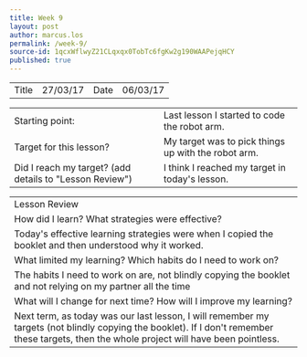 ```yaml
---
title: Week 9
layout: post
author: marcus.los
permalink: /week-9/
source-id: 1qcxWflwyZ21CLqxqx0TobTc6fgKw2g190WAAPejqHCY
published: true
---
```

<table>
  <tr>
    <td>Title</td>
    <td>27/03/17</td>
    <td>Date</td>
    <td>06/03/17</td>
  </tr>
</table>


<table>
  <tr>
    <td>Starting point:</td>
    <td>Last lesson I started to code the robot arm.</td>
  </tr>
  <tr>
    <td>Target for this lesson?</td>
    <td>My target was to pick things up with the robot arm.</td>
  </tr>
  <tr>
    <td>Did I reach my target? 
(add details to "Lesson Review")</td>
    <td> I think I reached my target in today's lesson.</td>
  </tr>
</table>


<table>
  <tr>
    <td>Lesson Review</td>
  </tr>
  <tr>
    <td>How did I learn? What strategies were effective? </td>
  </tr>
  <tr>
    <td> 
Today's effective learning strategies were when I copied the booklet and then understood why it worked.</td>
  </tr>
  <tr>
    <td>What limited my learning? Which habits do I need to work on? </td>
  </tr>
  <tr>
    <td>
The habits I need to work on are, not blindly copying the booklet and not relying on my partner all the time </td>
  </tr>
  <tr>
    <td>What will I change for next time? How will I improve my learning?</td>
  </tr>
  <tr>
    <td>
Next term, as today was our last lesson, I will remember my targets (not blindly copying the booklet). If I don't remember these targets, then the whole project will have been pointless.</td>
  </tr>
</table>


